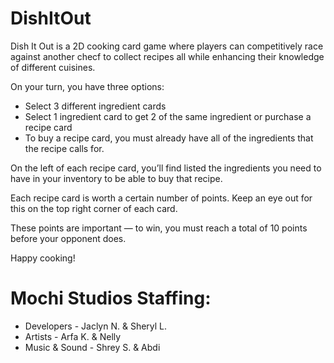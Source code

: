 # DishItOut

Dish It Out is a 2D cooking card game where players can competitively race against another checf to collect recipes all while enhancing their knowledge of different cuisines.

On your turn, you have three options: 

- Select 3 different ingredient cards
- Select 1 ingredient card to get 2 of the same ingredient
or purchase a recipe card
- To buy a recipe card, you must already have all of the ingredients that the recipe calls for.

On the left of each recipe card, you’ll find listed the ingredients you need to have in your inventory to be able to buy that recipe.

Each recipe card is worth a certain number of points. Keep an eye out for this on the top right corner of each card.

These points are important — to win, you must reach a total of 10 points before your opponent does.



Happy cooking!




# Mochi Studios Staffing:
- Developers - Jaclyn N. & Sheryl L.
- Artists - Arfa K. & Nelly
- Music & Sound - Shrey S. & Abdi 
